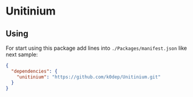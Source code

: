 Unitinium
=========

Using
-----

For start using this package add lines into `./Packages/manifest.json` like next sample:  
```json
{
  "dependencies": {
    "unitinium": "https://github.com/k0dep/Unitinium.git"
  }
}
```
